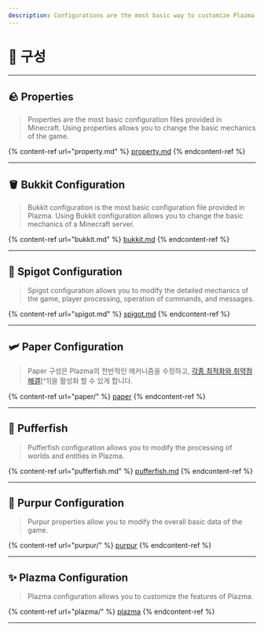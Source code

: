 ```yaml
---
description: Configurations are the most basic way to customize Plazma.
---
```


# 🧾 구성

***

## 🪨 Properties <a href="#id-1" id="id-1"></a>

> Properties are the most basic configuration files provided in Minecraft. Using properties allows you to change the basic mechanics of the game.

{% content-ref url="property.md" %}
[property.md](property.md)
{% endcontent-ref %}

***

## 🪣 Bukkit Configuration <a href="#id-2" id="id-2"></a>

> Bukkit configuration is the most basic configuration file provided in Plazma. Using Bukkit configuration allows you to change the basic mechanics of a Minecraft server.

{% content-ref url="bukkit.md" %}
[bukkit.md](bukkit.md)
{% endcontent-ref %}

***

## 🚰 Spigot Configuration <a href="#id-3" id="id-3"></a>

> Spigot configuration allows you to modify the detailed mechanics of the game, player processing, operation of commands, and messages.

{% content-ref url="spigot.md" %}
[spigot.md](spigot.md)
{% endcontent-ref %}

***

## 🛩️ Paper Configuration <a href="#id-4" id="id-4"></a>

> Paper 구성은 Plazma의 전반적인 메커니즘을 수정하고, [각종 최적화와 취약점 해결](./#user-content-fn-1)\[^1]을 활성화 할 수 있게 합니다.

{% content-ref url="paper/" %}
[paper](paper/)
{% endcontent-ref %}

***

## 🐡 Pufferfish <a href="#id-6" id="id-6"></a>

> Pufferfish configuration allows you to modify the processing of worlds and entities in Plazma.

{% content-ref url="pufferfish.md" %}
[pufferfish.md](pufferfish.md)
{% endcontent-ref %}

***

## 🦑 Purpur Configuration <a href="#id-7" id="id-7"></a>

> Purpur properties allow you to modify the overall basic data of the game.

{% content-ref url="purpur/" %}
[purpur](purpur/)
{% endcontent-ref %}

***

## ✨ Plazma Configuration <a href="#id-8" id="id-8"></a>

> Plazma configuration allows you to customize the features of Plazma.

{% content-ref url="plazma/" %}
[plazma](plazma/)
{% endcontent-ref %}

***
